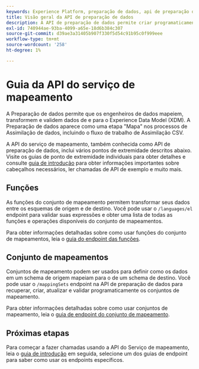 ```yaml
---
keywords: Experience Platform, preparação de dados, api de preparação de dados, solução de problemas, API
title: Visão geral da API de preparação de dados
description: A API de preparação de dados permite criar programaticamente conjuntos e funções de mapeamento, permitindo transformar seus dados entre esquemas de origem e de destino.
exl-id: 740944ae-93ba-4099-a65e-18d6b384c307
source-git-commit: d39ae3a31405b907f330f5d54c91b95c0f999eee
workflow-type: tm+mt
source-wordcount: '258'
ht-degree: 1%

---
```


# Guia da API do serviço de mapeamento

A Preparação de dados permite que os engenheiros de dados mapeiem, transformem e validem dados de e para o Experience Data Model (XDM). A Preparação de dados aparece como uma etapa &quot;Mapa&quot; nos processos de Assimilação de dados, incluindo o fluxo de trabalho de Assimilação CSV.

A API do serviço de mapeamento, também conhecida como API de preparação de dados, inclui vários pontos de extremidade descritos abaixo. Visite os guias de ponto de extremidade individuais para obter detalhes e consulte [guia de introdução](./getting-started.md) para obter informações importantes sobre cabeçalhos necessários, ler chamadas de API de exemplo e muito mais.

## Funções

As funções do conjunto de mapeamento permitem transformar seus dados entre os esquemas de origem e de destino. Você pode usar o `/languages/el` endpoint para validar suas expressões e obter uma lista de todas as funções e operações disponíveis do conjunto de mapeamentos.

Para obter informações detalhadas sobre como usar funções do conjunto de mapeamentos, leia o [guia do endpoint das funções](./functions.md).

## Conjunto de mapeamentos

Conjuntos de mapeamento podem ser usados para definir como os dados em um schema de origem mapeiam para o de um schema de destino. Você pode usar o `/mappingSets` endpoint na API de preparação de dados para recuperar, criar, atualizar e validar programaticamente os conjuntos de mapeamento.

Para obter informações detalhadas sobre como usar conjuntos de mapeamento, leia o [guia de endpoint do conjunto de mapeamento](./mapping-set.md).

## Próximas etapas

Para começar a fazer chamadas usando a API do Serviço de mapeamento, leia o [guia de introdução](./getting-started.md) em seguida, selecione um dos guias de endpoint para saber como usar os endpoints específicos.
